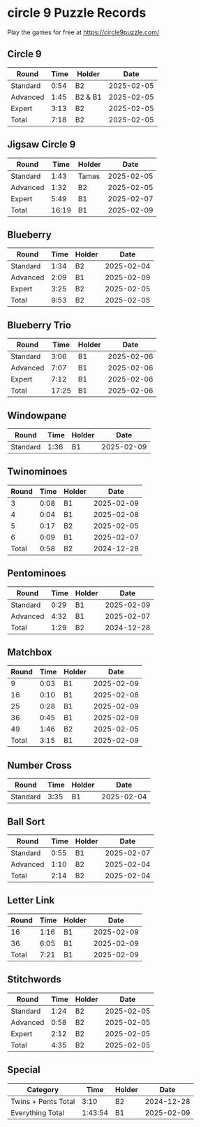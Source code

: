 # circle 9 Puzzle Records

Play the games for free at https://circle9puzzle.com/

## Circle 9 

| Round | Time | Holder | Date |
| ----- | ---- | ------ | ---- |
| Standard | 0:54 | B2 | 2025-02-05 |
| Advanced | 1:45 | B2 & B1 | 2025-02-05 |
| Expert | 3:13 | B2 | 2025-02-05 |
| Total | 7:18 | B2 | 2025-02-05 |

## Jigsaw Circle 9

| Round | Time | Holder | Date |
| ----- | ---- | ------ | ---- |
| Standard | 1:43 | Tamas | 2025-02-05 |
| Advanced | 1:32 | B2 | 2025-02-05 |
| Expert | 5:49 | B1 | 2025-02-07 |
| Total | 16:19 | B1 | 2025-02-09 |

## Blueberry

| Round | Time | Holder | Date |
| ----- | ---- | ------ | ---- |
| Standard | 1:34 | B2 | 2025-02-04 |
| Advanced | 2:09 | B1 | 2025-02-09 |
| Expert | 3:25 | B2 | 2025-02-05 |
| Total | 9:53 | B2 | 2025-02-05 |

## Blueberry Trio

| Round | Time | Holder | Date |
| ----- | ---- | ------ | ---- |
| Standard | 3:06 | B1 | 2025-02-06 |
| Advanced | 7:07 | B1 | 2025-02-06 |
| Expert | 7:12 | B1 | 2025-02-06 |
| Total | 17:25 | B1 | 2025-02-06 |

## Windowpane

| Round | Time | Holder | Date |
| ----- | ---- | ------ | ---- |
| Standard | 1:36 | B1 | 2025-02-09 |

## Twinominoes

| Round | Time | Holder | Date |
| ----- | ---- | ------ | ---- |
| 3 | 0:08 | B1 | 2025-02-09 |
| 4 | 0:04 | B1 | 2025-02-08 |
| 5 | 0:17 | B2 | 2025-02-05 |
| 6 | 0:09 | B1 | 2025-02-07 |
| Total | 0:58 | B2 | 2024-12-28 |

## Pentominoes

| Round | Time | Holder | Date |
| ----- | ---- | ------ | ---- |
| Standard | 0:29 | B1 | 2025-02-09 |
| Advanced | 4:32 | B1 | 2025-02-07 |
| Total | 1:29 | B2 | 2024-12-28 |

## Matchbox

| Round | Time | Holder | Date |
| ----- | ---- | ------ | ---- |
| 9 | 0:03 | B1 | 2025-02-09 |
| 16 | 0:10 | B1 | 2025-02-08 |
| 25 | 0:28 | B1 | 2025-02-09 |
| 36 | 0:45 | B1 | 2025-02-09 |
| 49 | 1:46 | B2 | 2025-02-05 |
| Total | 3:15 | B1 | 2025-02-09 |

## Number Cross

| Round | Time | Holder | Date |
| ----- | ---- | ------ | ---- |
| Standard | 3:35 | B1 | 2025-02-04 |

## Ball Sort

| Round | Time | Holder | Date |
| ----- | ---- | ------ | ---- |
| Standard | 0:55 | B1 | 2025-02-07 |
| Advanced | 1:10 | B2 | 2025-02-04 |
| Total | 2:14 | B2 | 2025-02-04 |

## Letter Link

| Round | Time | Holder | Date |
| ----- | ---- | ------ | ---- |
| 16 | 1:16 | B1 | 2025-02-09 |
| 36 | 6:05 | B1 | 2025-02-09 |
| Total | 7:21 | B1 | 2025-02-09 |

## Stitchwords

| Round | Time | Holder | Date |
| ----- | ---- | ------ | ---- |
| Standard | 1:24 | B2 | 2025-02-05 |
| Advanced | 0:58 | B2 | 2025-02-05 |
| Expert | 2:12 | B2 | 2025-02-05 |
| Total | 4:35 | B2 | 2025-02-05 |

## Special

| Category | Time | Holder | Date |
| -------- | ---- | ------ | ---- |
| Twins + Pents Total | 3:10 | B2 | 2024-12-28 |
| Everything Total | 1:43:54 | B1 | 2025-02-09 |
